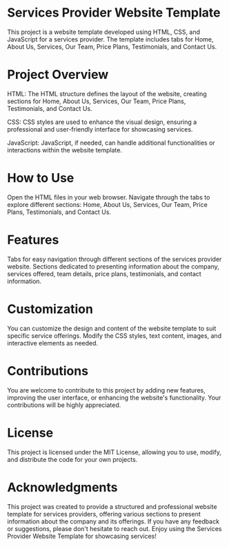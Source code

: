 # Services Provider Website Template
This project is a website template developed using HTML, CSS, and JavaScript for a services provider. The template includes tabs for Home, About Us, Services, Our Team, Price Plans, Testimonials, and Contact Us.

# Project Overview
HTML: The HTML structure defines the layout of the website, creating sections for Home, About Us, Services, Our Team, Price Plans, Testimonials, and Contact Us.

CSS: CSS styles are used to enhance the visual design, ensuring a professional and user-friendly interface for showcasing services.

JavaScript: JavaScript, if needed, can handle additional functionalities or interactions within the website template.

# How to Use
Open the HTML files in your web browser.
Navigate through the tabs to explore different sections: Home, About Us, Services, Our Team, Price Plans, Testimonials, and Contact Us.
# Features
Tabs for easy navigation through different sections of the services provider website.
Sections dedicated to presenting information about the company, services offered, team details, price plans, testimonials, and contact information.
# Customization
You can customize the design and content of the website template to suit specific service offerings. Modify the CSS styles, text content, images, and interactive elements as needed.

# Contributions
You are welcome to contribute to this project by adding new features, improving the user interface, or enhancing the website's functionality. Your contributions will be highly appreciated.

# License
This project is licensed under the MIT License, allowing you to use, modify, and distribute the code for your own projects.

# Acknowledgments
This project was created to provide a structured and professional website template for services providers, offering various sections to present information about the company and its offerings. If you have any feedback or suggestions, please don't hesitate to reach out. Enjoy using the Services Provider Website Template for showcasing services!
